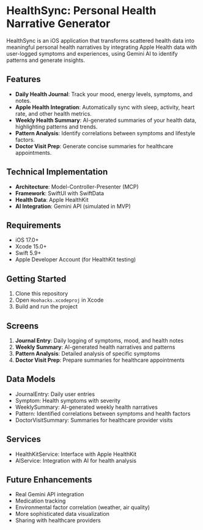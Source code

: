 # HealthSync: Personal Health Narrative Generator

HealthSync is an iOS application that transforms scattered health data into meaningful personal health narratives by integrating Apple Health data with user-logged symptoms and experiences, using Gemini AI to identify patterns and generate insights.

## Features

- **Daily Health Journal**: Track your mood, energy levels, symptoms, and notes.
- **Apple Health Integration**: Automatically sync with sleep, activity, heart rate, and other health metrics.
- **Weekly Health Summary**: AI-generated summaries of your health data, highlighting patterns and trends.
- **Pattern Analysis**: Identify correlations between symptoms and lifestyle factors.
- **Doctor Visit Prep**: Generate concise summaries for healthcare appointments.

## Technical Implementation

- **Architecture**: Model-Controller-Presenter (MCP)
- **Framework**: SwiftUI with SwiftData
- **Health Data**: Apple HealthKit
- **AI Integration**: Gemini API (simulated in MVP)

## Requirements

- iOS 17.0+
- Xcode 15.0+
- Swift 5.9+
- Apple Developer Account (for HealthKit testing)

## Getting Started

1. Clone this repository
2. Open `Hoohacks.xcodeproj` in Xcode
3. Build and run the project

## Screens

1. **Journal Entry**: Daily logging of symptoms, mood, and health notes
2. **Weekly Summary**: AI-generated health narratives and patterns
3. **Pattern Analysis**: Detailed analysis of specific symptoms
4. **Doctor Visit Prep**: Prepare summaries for healthcare appointments

## Data Models

- JournalEntry: Daily user entries
- Symptom: Health symptoms with severity
- WeeklySummary: AI-generated weekly health narratives
- Pattern: Identified correlations between symptoms and health factors
- DoctorVisitSummary: Summaries for healthcare provider visits

## Services

- HealthKitService: Interface with Apple HealthKit
- AIService: Integration with AI for health analysis

## Future Enhancements

- Real Gemini API integration
- Medication tracking
- Environmental factor correlation (weather, air quality)
- More sophisticated data visualization
- Sharing with healthcare providers
